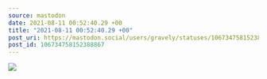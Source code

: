 ```yaml
---
source: mastodon
date: 2021-08-11 00:52:40.29 +00
title: "2021-08-11 00:52:40.29 +00"
post_uri: https://mastodon.social/users/gravely/statuses/106734758152388867
post_id: 106734758152388867
---
```




![](/images/106734758105027968.jpg)

